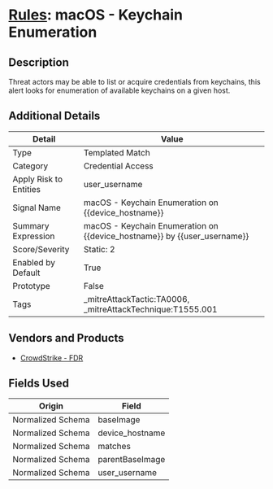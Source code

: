 # [Rules](README.md): macOS - Keychain Enumeration

## Description
Threat actors may be able to list or acquire credentials from keychains, this alert looks for enumeration of available keychains on a given host.

## Additional Details
|Detail|Value|
|----|----|
|Type|Templated Match|
|Category|Credential Access|
|Apply Risk to Entities|user_username|
|Signal Name|macOS - Keychain Enumeration on {{device_hostname}}|
|Summary Expression|macOS - Keychain Enumeration on {{device_hostname}} by {{user_username}}|
|Score/Severity|Static: 2|
|Enabled by Default|True|
|Prototype|False|
|Tags|_mitreAttackTactic:TA0006, _mitreAttackTechnique:T1555.001|
## Vendors and Products
- [CrowdStrike - FDR](../products/569a3a44-c29f-492e-bcf4-5dc04e2ab0f3.md)


## Fields Used

|Origin|Field|
|----|----|
|Normalized Schema|baseImage|
|Normalized Schema|device_hostname|
|Normalized Schema|matches|
|Normalized Schema|parentBaseImage|
|Normalized Schema|user_username|


